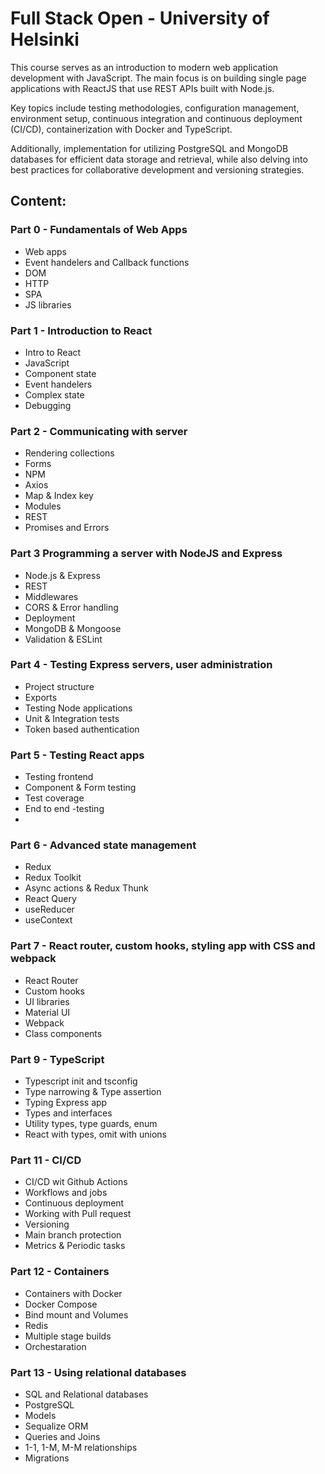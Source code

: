 # Full Stack Open - University of Helsinki 
This course serves as an introduction to modern web application development with JavaScript. The main focus is on building single page applications with ReactJS that use REST APIs built with Node.js.

Key topics include testing methodologies, configuration management, environment setup, continuous integration and continuous deployment (CI/CD), containerization with Docker and TypeScript. 

Additionally, implementation for utilizing PostgreSQL and MongoDB databases for efficient data storage and retrieval, while also delving into best practices for collaborative development and versioning strategies.

## Content:
### Part 0 - Fundamentals of Web Apps
- Web apps
- Event handelers and Callback functions
- DOM
- HTTP
- SPA
- JS libraries
  
### Part 1 - Introduction to React
- Intro to React
- JavaScript
- Component state 
- Event handelers
- Complex state
- Debugging

### Part 2 - Communicating with server
- Rendering collections
- Forms
- NPM
- Axios
- Map & Index key
- Modules
- REST
- Promises and Errors

### Part 3 Programming a server with NodeJS and Express
- Node.js & Express
- REST
- Middlewares
- CORS & Error handling
- Deployment
- MongoDB & Mongoose
- Validation & ESLint

### Part 4 - Testing Express servers, user administration
- Project structure
- Exports
- Testing Node applications
- Unit & Integration tests
- Token based authentication

### Part 5 - Testing React apps
- Testing frontend
- Component & Form testing
- Test coverage
- End to end -testing
- 
### Part 6 - Advanced state management
- Redux
- Redux Toolkit
- Async actions & Redux Thunk
- React Query
- useReducer
- useContext

### Part 7 - React router, custom hooks, styling app with CSS and webpack
- React Router
- Custom hooks
- UI libraries
- Material UI
- Webpack
- Class components

### Part 9 - TypeScript
- Typescript init and tsconfig
- Type narrowing & Type assertion
- Typing Express app
- Types and interfaces
- Utility types, type guards, enum
- React with types, omit with unions

### Part 11 - CI/CD
- CI/CD wit Github Actions
- Workflows and jobs
- Continuous deployment
- Working with Pull request
- Versioning
- Main branch protection
- Metrics & Periodic tasks

### Part 12 - Containers
- Containers with Docker
- Docker Compose
- Bind mount and Volumes
- Redis
- Multiple stage builds
- Orchestaration

### Part 13 - Using relational databases
- SQL and Relational databases
- PostgreSQL
- Models
- Sequalize ORM
- Queries and Joins
- 1-1, 1-M, M-M relationships
- Migrations